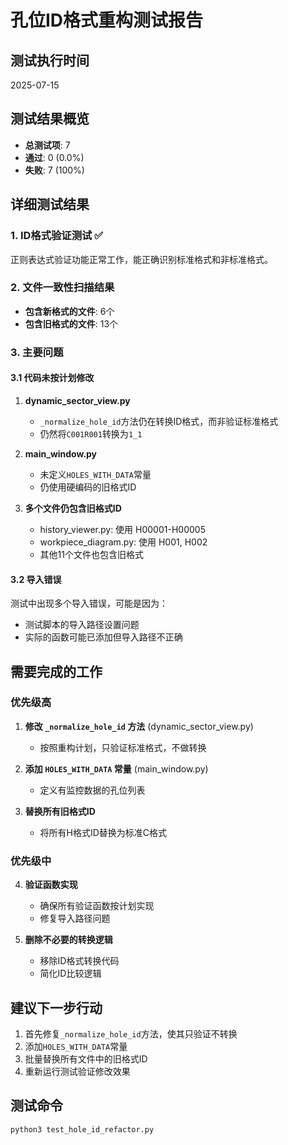 # 孔位ID格式重构测试报告

## 测试执行时间
2025-07-15

## 测试结果概览
- **总测试项**: 7
- **通过**: 0 (0.0%)
- **失败**: 7 (100%)

## 详细测试结果

### 1. ID格式验证测试 ✅
正则表达式验证功能正常工作，能正确识别标准格式和非标准格式。

### 2. 文件一致性扫描结果
- **包含新格式的文件**: 6个
- **包含旧格式的文件**: 13个

### 3. 主要问题

#### 3.1 代码未按计划修改
1. **dynamic_sector_view.py**
   - `_normalize_hole_id`方法仍在转换ID格式，而非验证标准格式
   - 仍然将`C001R001`转换为`1_1`

2. **main_window.py**
   - 未定义`HOLES_WITH_DATA`常量
   - 仍使用硬编码的旧格式ID

3. **多个文件仍包含旧格式ID**
   - history_viewer.py: 使用 H00001-H00005
   - workpiece_diagram.py: 使用 H001, H002
   - 其他11个文件也包含旧格式

#### 3.2 导入错误
测试中出现多个导入错误，可能是因为：
- 测试脚本的导入路径设置问题
- 实际的函数可能已添加但导入路径不正确

## 需要完成的工作

### 优先级高
1. **修改 `_normalize_hole_id` 方法** (dynamic_sector_view.py)
   - 按照重构计划，只验证标准格式，不做转换

2. **添加 `HOLES_WITH_DATA` 常量** (main_window.py)
   - 定义有监控数据的孔位列表

3. **替换所有旧格式ID**
   - 将所有H格式ID替换为标准C格式

### 优先级中
4. **验证函数实现**
   - 确保所有验证函数按计划实现
   - 修复导入路径问题

5. **删除不必要的转换逻辑**
   - 移除ID格式转换代码
   - 简化ID比较逻辑

## 建议下一步行动

1. 首先修复`_normalize_hole_id`方法，使其只验证不转换
2. 添加`HOLES_WITH_DATA`常量
3. 批量替换所有文件中的旧格式ID
4. 重新运行测试验证修改效果

## 测试命令
```bash
python3 test_hole_id_refactor.py
```